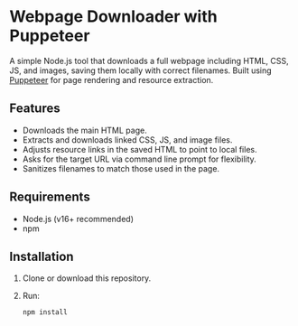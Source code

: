 # Webpage Downloader with Puppeteer

A simple Node.js tool that downloads a full webpage including HTML, CSS, JS, and images, saving them locally with correct filenames. Built using [Puppeteer](https://github.com/puppeteer/puppeteer) for page rendering and resource extraction.

## Features

- Downloads the main HTML page.
- Extracts and downloads linked CSS, JS, and image files.
- Adjusts resource links in the saved HTML to point to local files.
- Asks for the target URL via command line prompt for flexibility.
- Sanitizes filenames to match those used in the page.

## Requirements

- Node.js (v16+ recommended)
- npm

## Installation

1. Clone or download this repository.
2. Run:

   ```bash
   npm install
